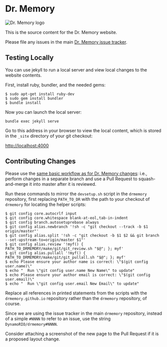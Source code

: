 # Dr. Memory

![Dr. Memory logo](http://www.burningcutlery.com/images/dynamorio/DrMemory-logo.png)

This is the source content for the Dr. Memory website.

Please file any issues in the main [Dr. Memory issue
tracker](https://github.com/DynamoRIO/drmemory/issues).

## Testing Locally

You can use jekyll to run a local server and view local changes to the
website contents.

First, install ruby, bundler, and the needed gems:
```
$ sudo apt-get install ruby-dev
$ sudo gem install bundler
$ bundle install
```

Now you can launch the local server:
```
bundle exec jekyll serve
```

Go to this address in your browser to view the local content, which is
stored in the `_site` directory of your git checkout:

[http://localhost:4000](http://localhost:4000)

## Contributing Changes

Please use the [same basic workflow as for Dr. Memory
changes](https://github.com/DynamoRIO/drmemory/wiki/Workflow): i.e.,
perform changes in a separate branch and use a Pull Request to
squash-and-merge it into master after it is reviewed.

Run these commands to mirror the `devsetup.sh` script in the `drmemory`
repository, first replacing `PATH_TO_DR` with the path to your checkout of
`drmemory` for locating the helper scripts:
```
$ git config core.autocrlf input
$ git config core.whitespace blank-at-eol,tab-in-indent
$ git config branch.autosetuprebase always
$ git config alias.newbranch '!sh -c "git checkout --track -b $1 origin/master"'
$ git config alias.split '!sh -c "git checkout -b $1 $2 && git branch --set-upstream-to=origin/master $1"'
$ git config alias.review '!myf() { PATH_TO_DRMEMORY/make/git/git_review.sh "$@"; }; myf'
$ git config alias.pullall '!myf() { PATH_TO_DRMEMORY/make/git/git_pullall.sh "$@"; }; myf'
$ echo Please ensure your author name is correct: \"$(git config user.name)\"
$ echo "  Run \"git config user.name New Name\" to update"
$ echo Please ensure your author email is correct: \"$(git config user.email)\"
$ echo "  Run \"git config user.email New Email\" to update"
```

Replace all references in printed statements from the scripts with the
`drmemory.github.io` repository rather than the `drmemory` repository, of
course.

Since we are using the issue tracker in the main `drmemory` repository,
instead of a simple `#NNNN` to refer to an issue, use the string
`DynamoRIO/drmemory#NNNN`.

Consider attaching a screenshot of the new page to the Pull Request if it
is a proposed layout change.

